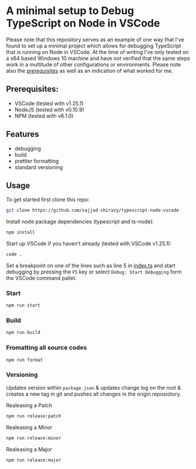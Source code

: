 # A minimal setup to Debug TypeScript on Node in VSCode

Please note that this repository serves as an example of one way that I've found to set up a minimal project which allows for debugging TypeScript that is running on Node in VSCode. At the time of writing I've only tested on a x64 based Windows 10 machine and have not verified that the same steps work in a multitude of other configurations or environments. Please note also the [prerequisites](#prerequisites) as well as an indication of what worked for me.

## Prerequisites:

-   VSCode (tested with v1.25.1)
-   NodeJS (tested with v0.10.9)
-   NPM (tested with v6.1.0)

## Features

-   debugging
-   build
-   prettier formatting
-   standard versioning

## Usage

To get started first clone this repo:

```bash
git clone https://github.com/sajjad-shirazy/typescript-node-vscode
```

Install node package dependencies (typescript and ts-node):

```bash
npm install
```

Start up VSCode if you haven't already (tested with VSCode v1.25.1):

```bash
code .
```

Set a breakpoint on one of the lines such as line 5 in [index.ts](/index.ts) and start debugging by pressing the `F5` key or select `Debug: Start Debugging` form the VSCode command pallet.

### Start

```bash
npm run start
```

### Build

```bash
npm run build
```

### Fromatting all source codes

```bash
npm run format
```

### Versioning

Updates version within `package.json` & updates change log on the root & creates a new tag in git and pushes all changes in the origin reposiotory.

Realeasing a Patch

```bash
npm run release:patch
```

Realeasing a Minor

```bash
npm run release:minor
```

Realeasing a Major

```bash
npm run release:major
```
